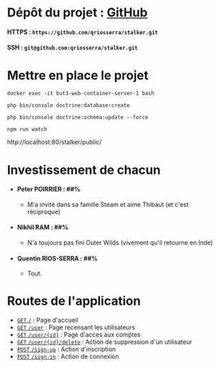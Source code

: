 # Dépôt du projet : [GitHub](https://github.com/qriosserra/stalker)
#### HTTPS : `https://github.com/qriosserra/stalker.git`
#### SSH : `git@github.com:qriosserra/stalker.git`

# Mettre en place le projet

```shell
docker exec -it but3-web-container-server-1 bash
```

```shell
php bin/console doctrine:database:create
```

```shell
php bin/console doctrine:schema:update --force
```

```shell
npm run watch
```

http://localhost:80/stalker/public/

# Investissement de chacun

- #### Peter POIRRIER : ##%
  - M'a invité dans sa famille Steam et aime Thibaut (et c'est réciproque)
- #### Nikhil RAM : ##%
  - N'a toujours pas fini Outer Wilds (vivement qu'il retourne en Inde)
- #### Quentin RIOS-SERRA : ##%
  - Tout.

# Routes de l'application
- [`GET` `/`](http://localhost:80/stalker/public/) : Page d'accueil
- [`GET` `/user`](http://localhost:80/stalker/public/sign-in) : Page recensant les utilisateurs
- [`GET` `/user/{id}`](http://localhost:80/stalker/public/sign-in) : Page d'acces aux comptes
- [`GET` `/user/{id}/delete`](http://localhost:80/stalker/public/sign-in) : Action de suppression d'un utilisateur
- [`POST` `/sign-up`](http://localhost:80/stalker/public/sign-up) : Action d'inscription
- [`POST` `/sign-in`](http://localhost:80/stalker/public/sign-in) : Action de connexion